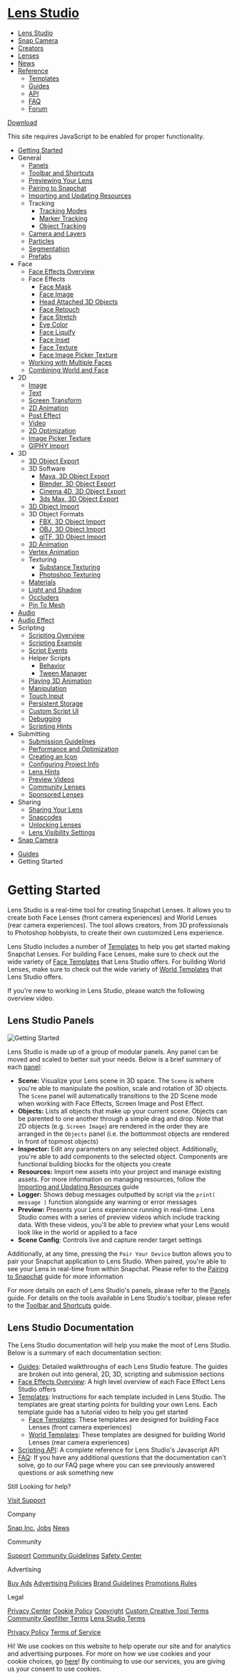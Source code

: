 # [Lens Studio](/)

  - [Lens Studio](/)
  - [Snap Camera](/snap-camera)
  - [Creators](/creators)
  - [Lenses](/lenses)
  - [News](/news)
  - [Reference](#)
      - [Templates](/templates)
      - [Guides](/guides)
      - [API](/api)
      - [FAQ](/support)
      - [Forum](https://support.lensstudio.com/hc/en-us/community/topics)

[Download](/download)

[](#) [](#)

This site requires JavaScript to be enabled for proper functionality.

  - [Getting Started](/guides/getting-started)
  - General
      - [Panels](/guides/general/panels)
      - [Toolbar and Shortcuts](/guides/general/toolbar-and-shortcuts)
      - [Previewing Your Lens](/guides/general/previewing-your-lens)
      - [Pairing to Snapchat](/guides/general/pairing-to-snapchat)
      - [Importing and Updating
        Resources](/guides/general/importing-and-updating-resources)
      - Tracking
          - [Tracking Modes](/guides/general/tracking/tracking-modes)
          - [Marker Tracking](/guides/general/tracking/marker-tracking)
          - [Object Tracking](/guides/general/tracking/object-tracking)
      - [Camera and Layers](/guides/general/camera)
      - [Particles](/guides/general/particles)
      - [Segmentation](/guides/general/segmentation)
      - [Prefabs](/guides/general/prefabs)
  - Face
      - [Face Effects Overview](/guides/face/face-effects-overview)
      - Face Effects
          - [Face Mask](/guides/face/face-effects/face-mask)
          - [Face Image](/guides/face/face-effects/face-image)
          - [Head Attached 3D
            Objects](/guides/face/face-effects/head-attached-3d-objects)
          - [Face Retouch](/guides/face/face-effects/face-retouch)
          - [Face Stretch](/guides/face/face-effects/face-stretch)
          - [Eye Color](/guides/face/face-effects/eye-color)
          - [Face Liquify](/guides/face/face-effects/face-liquify)
          - [Face Inset](/guides/face/face-effects/face-inset)
          - [Face Texture](/guides/face/face-effects/face-texture)
          - [Face Image Picker
            Texture](/guides/face/face-effects/face-image-picker-texture)
      - [Working with Multiple
        Faces](/guides/face/working-with-multiple-faces)
      - [Combining World and
        Face](/guides/face/combining-face-templates-with-world-templates)
  - 2D
      - [Image](/guides/2d/image)
      - [Text](/guides/2d/text)
      - [Screen Transform](/guides/2d/screen-transform)
      - [2D Animation](/guides/2d/2d-animation)
      - [Post Effect](/guides/2d/post-effect)
      - [Video](/guides/2d/video)
      - [2D Optimization](/guides/2d/2d-optimization)
      - [Image Picker Texture](/guides/2d/image-picker-texture)
      - [GIPHY Import](/guides/2d/giphy-import)
  - 3D
      - [3D Object Export](/guides/3d/3d-object-export)
      - 3D Software
          - [Maya, 3D Object
            Export](/guides/3d/3d-software/maya-3d-object-export)
          - [Blender, 3D Object
            Export](/guides/3d/3d-software/blender-3d-object-export)
          - [Cinema 4D, 3D Object
            Export](/guides/3d/3d-software/cinema-4d-3d-object-export)
          - [3ds Max, 3D Object
            Export](/guides/3d/3d-software/3ds-max-3d-object-export)
      - [3D Object Import](/guides/3d/3d-object-import)
      - 3D Object Formats
          - [FBX, 3D Object
            Import](/guides/3d/3d-object-formats/fbx-3d-object-import)
          - [OBJ, 3D Object
            Import](/guides/3d/3d-object-formats/obj-3d-object-import)
          - [glTF, 3D Object
            Import](/guides/3d/3d-object-formats/gltf-import)
      - [3D Animation](/guides/3d/3d-animation)
      - [Vertex Animation](/guides/3d/vertex-animation)
      - Texturing
          - [Substance
            Texturing](/guides/3d/texturing/substance-texturing)
          - [Photoshop
            Texturing](/guides/3d/texturing/photoshop-texturing)
      - [Materials](/guides/3d/materials)
      - [Light and Shadow](/guides/3d/light-and-shadow)
      - [Occluders](/guides/3d/occluders)
      - [Pin To Mesh](/guides/3d/pin-to-mesh)
  - [Audio](/guides/audio)
  - [Audio Effect](/guides/audio-effect)
  - Scripting
      - [Scripting Overview](/guides/scripting/scripting-overview)
      - [Scripting Example](/guides/scripting/scripting-example)
      - [Script Events](/guides/scripting/script-events)
      - Helper Scripts
          - [Behavior](/guides/scripting/helper-scripts/behavior)
          - [Tween
            Manager](/guides/scripting/helper-scripts/tween-manager)
      - [Playing 3D Animation](/guides/scripting/playing-3d-animation)
      - [Manipulation](/guides/scripting/manipulation)
      - [Touch Input](/guides/scripting/touch-input)
      - [Persistent Storage](/guides/scripting/persistent-storage)
      - [Custom Script UI](/guides/scripting/custom-script-ui)
      - [Debugging](/guides/scripting/debugging)
      - [Scripting Hints](/guides/scripting/scripting-hints)
  - Submitting
      - [Submission
        Guidelines](/guides/submission/submission-guidelines)
      - [Performance and
        Optimization](/guides/submission/performance-and-optimization)
      - [Creating an Icon](/guides/submission/creating-an-icon)
      - [Configuring Project
        Info](/guides/submission/configuring-project-info)
      - [Lens Hints](/guides/submission/lens-hints)
      - [Preview Videos](/guides/submission/creating-a-preview-video)
      - [Community Lenses](/guides/submission/submitting-your-lens)
      - [Sponsored Lenses](/guides/submission/sponsored-lenses)
  - Sharing
      - [Sharing Your Lens](/guides/sharing/sharing-your-lens)
      - [Snapcodes](/guides/sharing/snapcodes)
      - [Unlocking Lenses](/guides/sharing/unlocking-lenses)
      - [Lens Visibility
        Settings](/guides/sharing/lens-visibility-settings)
  - [Snap Camera](/guides/snap-camera)

<!-- end list -->

  - [Guides](/guides)
  - Getting Started

# Getting Started

Lens Studio is a real-time tool for creating Snapchat Lenses. It allows
you to create both Face Lenses (front camera experiences) and World
Lenses (rear camera experiences). The tool allows creators, from 3D
professionals to Photoshop hobbyists, to create their own customized
Lens experience. 

Lens Studio includes a number of [Templates](/templates) to help you get
started making Snapchat Lenses. For building Face Lenses, make sure to
check out the wide variety of [Face Templates](/templates/face) that
Lens Studio offers. For building World Lenses, make sure to check out
the wide variety of [World Templates](/templates/world) that Lens Studio
offers. 

If you're new to working in Lens Studio, please watch the following
overview video. 

## Lens Studio Panels

![Getting
Started](https://storage.googleapis.com/snapchat-lens-assets/f1a09194-f02d-43ed-92b8-62e843179ff0/lensStudio/Guides/img/getting_started_panels.png)

Lens Studio is made up of a group of modular panels. Any panel can be
moved and scaled to better suit your needs. Below is a brief summary of
each [panel](/guides/general/panels):

  - **Scene:** Visualize your Lens scene in 3D space. The `Scene` is
    where you're able to manipulate the position, scale and rotation of
    3D objects. The `Scene` panel will automatically transitions to the
    2D Scene mode when working with Face Effects, Screen Image and Post
    Effect.
  - **Objects:** Lists all objects that make up your current scene.
    Objects can be parented to one another through a simple drag and
    drop. Note that 2D objects (e.g. `Screen Image`) are rendered in the
    order they are arranged in the `Objects` panel (i.e. the bottommost
    objects are rendered in front of topmost objects)
  - **Inspector:** Edit any parameters on any selected object.
    Additionally, you're able to add components to the selected object.
    Components are functional building blocks for the objects you create
  - **Resources:** Import new assets into your project and manage
    existing assets. For more information on managing resources, follow
    the [Importing and Updating
    Resources](/guides/general/importing-and-updating-resources) guide
  - **Logger:** Shows debug messages outputted by script via the `print(
    message )` function alongside any warning or error messages
  - **Preview:** Presents your Lens experience running in real-time.
    Lens Studio comes with a series of preview videos which include
    tracking data. With these videos, you'll be able to preview what
    your Lens would look like in the world or applied to a face
  - **Scene Config**: Controls live and capture render target settings

Additionally, at any time, pressing the `Pair Your Device` button allows
you to pair your Snapchat application to Lens Studio. When paired,
you're able to see your Lens in real-time from within Snapchat. Please
refer to the [Pairing to Snapchat](/guides/general/pairing-to-snapchat)
guide for more information  

For more details on each of Lens Studio's panels, please refer to the
[](/guides/general/panels)[](/guides/general/panels)[Panels](/guides/general/panels)
guide. For details on the tools available in Lens Studio's toolbar,
please refer to the [Toolbar and
Shortcuts](/guides/general/toolbar-and-shortcuts) guide.

## Lens Studio Documentation

The Lens Studio documentation will help you make the most of Lens
Studio. Below is a summary of each documentation section:

  - [Guides](/guides): Detailed walkthroughs of each Lens Studio
    feature. The guides are broken out into general, 2D, 3D, scripting
    and submission sections
  - [Face Effects Overview](/guides/face/face-effects-overview): A high
    level overview of each Face Effect Lens Studio offers
  - [Templates](/templates): Instructions for each template included in
    Lens Studio. The templates are great starting points for building
    your own Lens. Each template guide has a tutorial video to help you
    get started
      - [Face Templates](/templates/face): These templates are designed
        for building Face Lenses (front camera experiences)
      - [World Templates](/templates/world): These templates are
        designed for building World Lenses (rear camera experiences)
  - [Scripting API](/api): A complete reference for Lens Studio's
    Javascript API
  - [FAQ](/support): If you have any additional questions that the
    documentation can't solve, go to our FAQ page where you can see
    previously answered questions or ask something new

Still Looking for help?

[Visit Support](/support)

Company

[Snap Inc.](https://www.snap.com/) [Jobs](https://www.snap.com/jobs/)
[News](https://www.snap.com/news/)

Community

[Support](https://support.snapchat.com/) [Community
Guidelines](https://support.snapchat.com/a/guidelines) [Safety
Center](https://www.snapchat.com/safety)

Advertising

[Buy Ads](https://www.snapchat.com/ads) [Advertising
Policies](https://www.snap.com/ad-policies/) [Brand
Guidelines](https://www.snap.com/brand-guidelines/) [Promotions
Rules](https://support.snapchat.com/a/promotions-rules)

Legal

[Privacy Center](https://www.snap.com/privacy/privacy-center/) [Cookie
Policy](https://www.snap.com/cookie-policy/)
[Copyright](https://support.snapchat.com/co/report-copyright) [Custom
Creative Tool
Terms](https://www.snap.com/en-US/terms/custom-creative-tools/)
[Community Geofilter Terms](https://www.snapchat.com/create/terms.html)
[Lens Studio Terms](https://www.snap.com/terms/lens-studio-terms/)

[Privacy Policy](https://www.snap.com/privacy/privacy-policy/) [Terms of
Service](https://www.snap.com/terms/)

Hi\! We use cookies on this website to help operate our site and for
analytics and advertising purposes. For more on how we use cookies and
your cookie choices, go [here](https://www.snap.com/cookie-policy/)\! By
continuing to use our services, you are giving us your consent to use
cookies.
